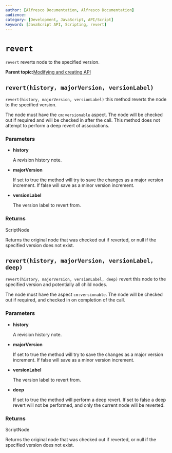 ```yaml
---
author: [Alfresco Documentation, Alfresco Documentation]
audience: 
category: [Development, JavaScript, API/Script]
keyword: [JavaScript API, Scripting, revert]
---
```


# `revert`

`revert` reverts node to the specified version.

**Parent topic:**[Modifying and creating API](../references/API-JS-ModifyCreate.md)

## `revert(history, majorVersion, versionLabel)`

`revert(history, majorVersion, versionLabel)` this method reverts the node to the specified version.

The node must have the `cm:versionable` aspect. The node will be checked out if required and will be checked in after the call. This method does not attempt to perform a deep revert of associations.

### Parameters

-   **history**

    A revision history note.

-   **majorVersion**

    If set to true the method will try to save the changes as a major version increment. If false will save as a minor version increment.

-   **versionLabel**

    The version label to revert from.


### Returns

ScriptNode

Returns the original node that was checked out if reverted, or null if the specified version does not exist.

## `revert(history, majorVersion, versionLabel, deep)`

`revert(history, majorVersion, versionLabel, deep)` revert this node to the specified version and potentially all child nodes.

The node must have the aspect `cm:versionable`. The node will be checked out if required, and checked in on completion of the call.

### Parameters

-   **history**

    A revision history note.

-   **majorVersion**

    If set to true the method will try to save the changes as a major version increment. If false will save as a minor version increment.

-   **versionLabel**

    The version label to revert from.

-   **deep**

    If set to true the method will perform a deep revert. If set to false a deep revert will not be performed, and only the current node will be reverted.


### Returns

ScriptNode

Returns the original node that was checked out if reverted, or null if the specified version does not exist.

